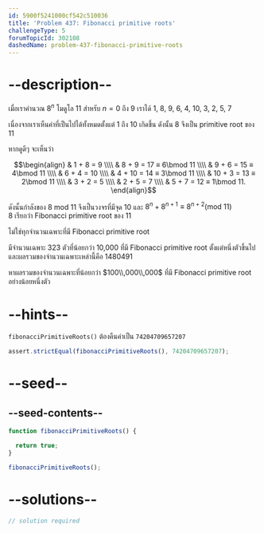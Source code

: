 ```yaml
---
id: 5900f5241000cf542c510036
title: 'Problem 437: Fibonacci primitive roots'
challengeType: 5
forumTopicId: 302108
dashedName: problem-437-fibonacci-primitive-roots
---
```


# --description--

เมื่อเราคำนวณ $8^n$ โมดูโล 11 สำหรับ $n = 0$ ถึง 9 เราได้ 1, 8, 9, 6, 4, 10, 3, 2, 5, 7

เนื่องจากเราเห็นค่าที่เป็นไปได้ทั้งหมดตั้งแต่ 1 ถึง 10 เกิดขึ้น 
ดังนั้น 8 จึงเป็น primitive root ของ 11

หากดูดีๆ จะเห็นว่า

$$\begin{align}
  & 1 + 8 = 9 \\\\
  & 8 + 9 = 17 ≡ 6\bmod 11 \\\\
  & 9 + 6 = 15 ≡ 4\bmod 11 \\\\
  & 6 + 4 = 10 \\\\
  & 4 + 10 = 14 ≡ 3\bmod 11 \\\\
  & 10 + 3 = 13 ≡ 2\bmod 11 \\\\
  & 3 + 2 = 5 \\\\
  & 2 + 5 = 7 \\\\
  & 5 + 7 = 12 ≡ 1\bmod 11.
\end{align}$$

ดังนั้นกำลังของ 8 mod 11 จึงเป็นวงจรที่มีจุด 10 และ $8^n + 8^{n + 1} ≡ 8^{n + 2} (\text{mod } 11)$  
8 เรียกว่า Fibonacci primitive root ของ 11

ไม่ใช่ทุกจำนวนเฉพาะที่มี Fibonacci primitive root 

มีจำนวนเฉพาะ 323 ตัวที่น้อยกว่า 10,000 ที่มี Fibonacci primitive root ตั้งแต่หนึ่งตัวขึ้นไป และผลรวมของจำนวนเฉพาะเหล่านี้คือ 1480491

หาผลรวมของจำนวนเฉพาะที่น้อยกว่า $100\\,000\\,000$ ที่มี Fibonacci primitive root อย่างน้อยหนึ่งตัว

# --hints--

`fibonacciPrimitiveRoots()` ต้องคืนค่าเป็น `74204709657207`

```js
assert.strictEqual(fibonacciPrimitiveRoots(), 74204709657207);
```

# --seed--

## --seed-contents--

```js
function fibonacciPrimitiveRoots() {

  return true;
}

fibonacciPrimitiveRoots();
```

# --solutions--

```js
// solution required
```
